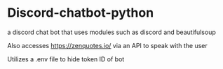 # Discord-chatbot-python

a discord chat bot that uses modules such as discord and beautifulsoup

Also accesses https://zenquotes.io/ via an API to speak with the user

Utilizes a .env file to hide token ID of bot
